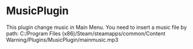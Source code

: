 # MusicPlugin
This plugin change music in Main Menu. You need to insert a music file by path: C:/Program Files (x86)/Steam/steamapps/common/Content Warning/Plugins/MusicPlugin/mainmusic.mp3

